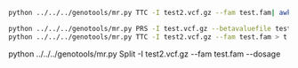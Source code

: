 ```bash
python ../../../genotools/mr.py TTC -I test2.vcf.gz --fam test.fam| awk '$1!~/^##/ {print $1 "\t" $2 "\t" $10 "\t" $11 "\t" $12}' | awk 'BEGIN{FS="[\t:]"; OFS="\t";}{if(NR==1){print $0}else{print $1,$2,$3,$6,$9;}}'

python ../../../genotools/mr.py PRS -I test.vcf.gz --betavaluefile test.gwas.beta.tsv --famfile test.fam > tt
python ../../../genotools/mr.py TTC -I test2.vcf.gz --fam test.fam > t.p.vcf
```
python ../../../genotools/mr.py Split -I test2.vcf.gz --fam test.fam --dosage 
